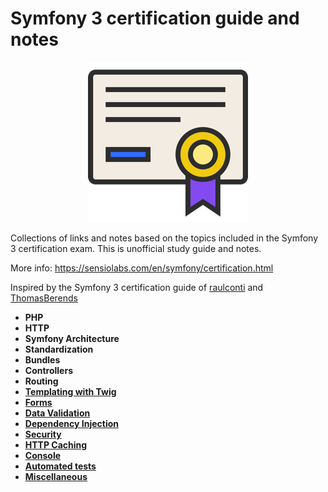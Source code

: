 # Symfony 3 certification guide and notes

<p align="center">
    <img src="https://raw.githubusercontent.com/tabbi89/symfony3-certification-guide-and-notes/master/256x256.png">
</p>

Collections of links and notes based on the topics included in the Symfony 3 certification exam. This is unofficial study guide and notes.

More info: https://sensiolabs.com/en/symfony/certification.html

Inspired by the Symfony 3 certification guide of [raulconti](https://github.com/raulconti/symfony-3-certification-guide) and [ThomasBerends](https://github.com/ThomasBerends/symfony-certification-preparation-list)

* **PHP**
* **HTTP**
* **Symfony Architecture**
* **Standardization**
* **Bundles**
* **Controllers**
* **Routing**
* [**Templating with Twig**](Templating-with-Twig.md)
* [**Forms**](Forms.md)
* [**Data Validation**](Data-Validation.md)
* [**Dependency Injection**](Dependency-Injection.md)
* [**Security**](Security.md)
* [**HTTP Caching**](HTTP-Caching.md)
* [**Console**](Console.md)
* [**Automated tests**](Automated-tests.md)
* [**Miscellaneous**](Miscellaneous.md)